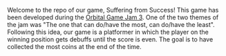 Welcome to the repo of our game, Suffering from Success!
This game has been developed during the [Orbital Game Jam 3](https://itch.io/jam/orbital-game-jam-3). One of the two themes of the jam was "The one that can do/have the most, can do/have the least". Following this idea, our game is a platformer in which the player on the winning position gets debuffs until the score is even. The goal is to have collected the most coins at the end of the time.
